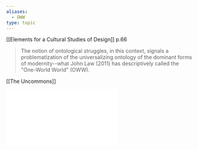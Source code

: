 ```yaml
---
aliases:
  - OWW
type: topic
---
```

[[Ele­ments for a Cultural Studies of Design]] p.66
>The notion of ontological struggles, in this context, signals a problematization of the universalizing ontology of the dominant forms of modernity--what John Law (2011) has descriptively called the "One-­World World" (OWW).

[[The Uncommons]]

![](../../../../meri-public/garden/6529a4a47a6c105a6c864d1b6d17f536.pdf)